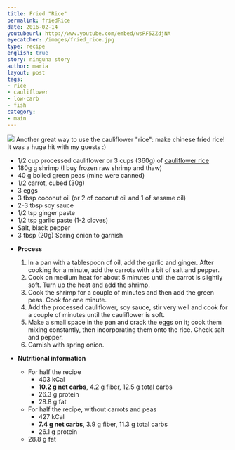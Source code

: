 ```yaml
---
title: Fried "Rice"
permalink: friedRice
date: 2016-02-14
youtubeurl: http://www.youtube.com/embed/wsRF5ZZdjNA
eyecatcher: /images/fried_rice.jpg
type: recipe
english: true
story: ninguna story
author: maria
layout: post
tags: 
- rice
- cauliflower
- low-carb
- fish
category: 
- main
---
```

<img src="https://farm1.staticflickr.com/311/31569030800_c6342f7872_o_d.png" />
Another great way to use the cauliflower "rice": make chinese fried rice! It was a huge hit with my guests :)
 

<ul>
  <li>1/2 cup processed cauliflower or 3 cups (360g) of <a href="http://maria.recipes/cauliflowerRice">cauliflower rice</a></li>
  <li>180g g shrimp (I buy frozen raw shrimp and thaw)</li>
  <li>40 g boiled green peas (mine were canned)</li>
  <li>1/2 carrot, cubed (30g)</li>
  <li>3 eggs</li>
  <li>3 tbsp coconut oil (or 2 of coconut oil and 1 of sesame oil)</li>
  <li>2-3 tbsp soy sauce</li>
  <li>1/2 tsp ginger paste</li>
  <li>1/2 tsp garlic paste (1-2 cloves)</li>
  <li>Salt, black pepper</li>
  <li>3 tbsp (20g) Spring onion to garnish</li>
</ul>

* **Process**
  1. In a pan with a tablespoon of oil, add the garlic and ginger. After cooking for a minute, add the carrots with a bit of salt and pepper. 
  2. Cook on medium heat for about 5 minutes until the carrot is slightly soft. Turn up the heat and add the shrimp. 
  3. Cook the shrimp for a couple of minutes and then add the green peas. Cook for one minute.
  4. Add the processed cauliflower, soy sauce, stir very well and cook for a couple of minutes until the cauliflower is soft. 
  5. Make a small space in the pan and crack the eggs on it; cook them mixing constantly, then incorporating them onto the rice. Check salt and pepper. 
  6. Garnish with spring onion. 

  
  
* **Nutritional information**
  - For half the recipe
    - 403 kCal
    - **10.2 g net carbs**, 4.2 g fiber, 12.5 g total carbs
    - 26.3 g protein
    - 28.8 g fat
  - For half the recipe, without carrots and peas
    - 427 kCal
    - **7.4 g net carbs**, 3.9 g fiber, 11.3 g total carbs
    - 26.1 g protein
  - 28.8 g fat
